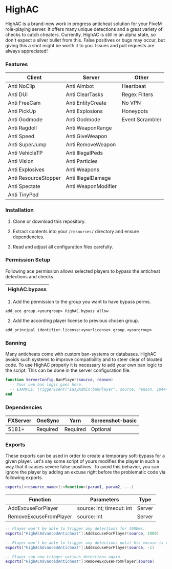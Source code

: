 # HighAC
HighAC is a brand-new work in progress anticheat solution for your FiveM role-playing server. It offers many unique detections and a great variety of checks to catch cheaters. Currently, HighAC is still in an alpha state, so don't expect a silver bullet from this. False positives or bugs may occur, but giving this a shot might be worth it to you. Issues and pull requests are always appreciated!

### Features
| Client | Server | Other |
|--------|--------|---------|
| Anti NoClip | Anti Aimbot | Heartbeat |
| Anti DUI | Anti ClearTasks | Regex Filters |
| Anti FreeCam | Anti EntityCreate | No VPN |
| Anti PickUp | Anti Explosions | Honeypots |
| Anti Godmode | Anti Godmode | Event Scrambler |
| Anti Ragdoll | Anti WeaponRange |  |
| Anti Speed | Anti GiveWeapon |  |
| Anti SuperJump | Anti RemoveWeapon |  |
| Anti VehicleTP | Anti IllegalPeds |  |
| Anti Vision | Anti Particles |  |
| Anti Explosives | Anti Weapons |  |
| Anti ResourceStopper | Anti IllegalDamage |  |
| Anti Spectate | Anti WeaponModifier |  |
| Anti TinyPed |  |  |

### Installation
1. Clone or download this repository.

2. Extract contents into your `/resources/` directory and ensure dependencies.

3. Read and adjust all configuration files carefully. 

### Permission Setup
Following ace permission allows selected players to bypass the anticheat detections and checks.

| HighAC.bypass |
|---------------|

1. Add the permission to the group you want to have bypass perms.

``` add_ace group.<yourgroup> HighAC.bypass allow  ```

2. Add the according player license to previous chosen group.

``` add_principal identifier.license:<yourlicense> group.<yourgroup>  ```

### Banning
Many anticheats come with custom ban-systems or databases. HighAC avoids such systems to improve compatibility and to steer clear of bloated code. To use HighAC properly it is necessary to add your own ban logic to the script. This can be done in the server configuration file.

```lua 
function ServerConfig.BanPlayer(source, reason)
  -- Your own ban logic goes here.
  -- EXAMPLE: TriggerEvent("EasyAdmin:banPlayer", source, reason, 1044463300)
end
```

### Dependencies
| FXServer | OneSync | Yarn | Screenshot-basic |
|---------|----------|------|------------------|
| 5181+ | Required | Required | Optional |

### Exports
These exports can be used in order to create a temporary soft-bypass for a given player. Let's say some script of yours modifies the player in such a way that it causes severe false-positives. To avoid this behavior, you can ignore the player by adding an excuse right before the problematic code via following exports.
```lua 
exports[<resource_name>]:<function>(param1, param2, ...)
```
| Function | Parameters | Type |
|---------|----------|------------------|
| AddExcuseForPlayer | source: int; timeout: int | Server |
| RemoveExcuseFromPlayer | source: int | Server |
```lua
-- Player won't be able to trigger any detections for 1000ms.
exports["HighACAdvancedAnticheat"]:AddExcuseForPlayer(source, 1000)

-- Player won't be able to trigger any detections until his excuse is removed.
exports["HighACAdvancedAnticheat"]:AddExcuseForPlayer(source, -1)

-- Player can now trigger various detections again.
exports["HighACAdvancedAnticheat"]:RemoveExcuseFromPlayer(source)
```

